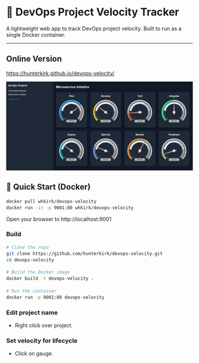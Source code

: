 # 🚀 DevOps Project Velocity Tracker

A lightweight web app to track DevOps project velocity. Built to run as a single Docker container.

---

## Online Version

https://hunterkirk.github.io/devops-velocity/

<img src="dash.png">

## 🐳 Quick Start (Docker)

```bash
docker pull whkirk/devops-velocity
docker run -it -p 9001:80 whkirk/devops-velocity
```
Open your browser to http://localhost:9001

### Build
```bash
# Clone the repo
git clone https://github.com/hunterkirk/devops-velocity.git
cd devops-velocity

# Build the Docker image
docker build -t devops-velocity .

# Run the container
docker run -p 9001:80 devops-velocity
```

### Edit project name
* Right click over project.

### Set velocity for lifecycle 
* Click on gauge.